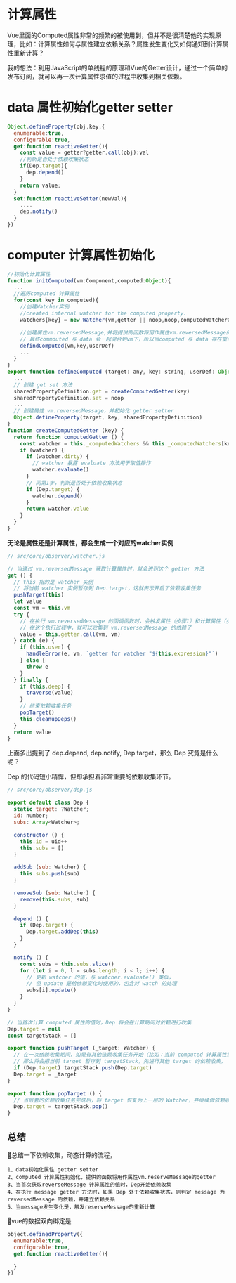 # 计算属性
Vue里面的Computed属性非常的频繁的被使用到，但并不是很清楚他的实现原理，比如：计算属性如何与属性建立依赖关系？属性发生变化又如何通知到计算属性重新计算？

我的想法：利用JavaScript的单线程的原理和Vue的Getter设计，通过一个简单的发布订阅，就可以再一次计算属性求值的过程中收集到相关依赖。

# data 属性初始化getter setter

```javascript
Object.defineProperty(obj,key,{
  enumerable:true,
  configurable:true,
  get:function reactiveGetter(){
    const value = getter?getter.call(obj):val
    //判断是否处于依赖收集状态
    if(Dep.target){
      dep.depend()
    }
    return value;
  }
  set:function reactiveSetter(newVal){
    ....
    dep.notify()
  }
})

```

# computer 计算属性初始化

```javascript
//初始化计算属性
function initComputed(vm:Component,computed:Object){
  ...
  //遍历computed 计算属性
  for(const key in computed){
    //创建Watcher实例
    //created internal watcher for the computed property.
    watchers[key] = new Watcher(vm,getter || noop,noop,computedWatcherOptions)

    //创建属性vm.reversedMessage,并将提供的函数将用作属性vm.reversedMessage的getter
    // 最终commouted 与 data 会一起混合到vm下，所以当computed 与 data 存在重名属性时会发出警告
    defindComputed(vm,key,userDef)
    ...
  }
}
export function defineComputed (target: any, key: string, userDef: Object | Function) {
  ...
  // 创建 get set 方法
  sharedPropertyDefinition.get = createComputedGetter(key)
  sharedPropertyDefinition.set = noop
  ...
  // 创建属性 vm.reversedMessage，并初始化 getter setter
  Object.defineProperty(target, key, sharedPropertyDefinition)
}
function createComputedGetter (key) {
  return function computedGetter () {
    const watcher = this._computedWatchers && this._computedWatchers[key]
    if (watcher) {
      if (watcher.dirty) {
        // watcher 暴露 evaluate 方法用于取值操作
        watcher.evaluate()
      }
      // 同第1步，判断是否处于依赖收集状态
      if (Dep.target) {
        watcher.depend()
      }
      return watcher.value
    }
  }
}
```

**无论是属性还是计算属性，都会生成一个对应的watcher实例** 

```javascript
// src/core/observer/watcher.js

// 当通过 vm.reversedMessage 获取计算属性时，就会进到这个 getter 方法
get () {
  // this 指的是 watcher 实例
  // 将当前 watcher 实例暂存到 Dep.target，这就表示开启了依赖收集任务
  pushTarget(this)
  let value
  const vm = this.vm
  try {
    // 在执行 vm.reversedMessage 的函调函数时，会触发属性（步骤1）和计算属性（步骤2）的 getter
    // 在这个执行过程中，就可以收集到 vm.reversedMessage 的依赖了
    value = this.getter.call(vm, vm)
  } catch (e) {
    if (this.user) {
      handleError(e, vm, `getter for watcher "${this.expression}"`)
    } else {
      throw e
    }
  } finally {
    if (this.deep) {
      traverse(value)
    }
    // 结束依赖收集任务
    popTarget()
    this.cleanupDeps()
  }
  return value
}
```
上面多出提到了 dep.depend, dep.notify, Dep.target，那么 Dep 究竟是什么呢？

Dep 的代码短小精悍，但却承担着非常重要的依赖收集环节。

```javascript
// src/core/observer/dep.js

export default class Dep {
  static target: ?Watcher;
  id: number;
  subs: Array<Watcher>;

  constructor () {
    this.id = uid++
    this.subs = []
  }

  addSub (sub: Watcher) {
    this.subs.push(sub)
  }

  removeSub (sub: Watcher) {
    remove(this.subs, sub)
  }

  depend () {
    if (Dep.target) {
      Dep.target.addDep(this)
    }
  }

  notify () {
    const subs = this.subs.slice()
    for (let i = 0, l = subs.length; i < l; i++) {
      // 更新 watcher 的值，与 watcher.evaluate() 类似，
      // 但 update 是给依赖变化时使用的，包含对 watch 的处理
      subs[i].update()
    }
  }
}

// 当首次计算 computed 属性的值时，Dep 将会在计算期间对依赖进行收集
Dep.target = null
const targetStack = []

export function pushTarget (_target: Watcher) {
  // 在一次依赖收集期间，如果有其他依赖收集任务开始（比如：当前 computed 计算属性嵌套其他 computed 计算属性），
  // 那么将会把当前 target 暂存到 targetStack，先进行其他 target 的依赖收集，
  if (Dep.target) targetStack.push(Dep.target)
  Dep.target = _target
}

export function popTarget () {
  // 当嵌套的依赖收集任务完成后，将 target 恢复为上一层的 Watcher，并继续做依赖收集
  Dep.target = targetStack.pop()
}
```

## 总结
总结一下依赖收集，动态计算的流程，
```
1、data初始化属性 getter setter 
2、computed 计算属性初始化，提供的函数将用作属性vm.reserveMessage的getter
3、当首次获取reverseMessage 计算属性的值时，Dep开始依赖收集
4、在执行 message getter 方法时，如果 Dep 处于依赖收集状态，则判定 message 为 reversedMessage 的依赖，并建立依赖关系
5、当message发生变化是，触发reserveMessage的重新计算
```

vue的数据双向绑定是 
```javascript
object.definedProperty({
  enumerable:true,
  configurable:true,
  get:function reactiveGetter(){

  }
})
```

<!-- data属性初始化数据  提供核心数据getter setter 方法
computed初始化数据，遍历每一个属性，每一个属性都有自己的dep和生成的watcher,computed每一个函数都将作为属性，message作为该属性的依赖，然后message发生变化，那么就会动态计算该属性 -->


